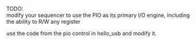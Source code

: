 TODO:<br>
modify your sequencer to use the PIO as its primary I/O engine, including the ability to R/W any register<br>

use the code from the pio control in hello_usb and modify it.
